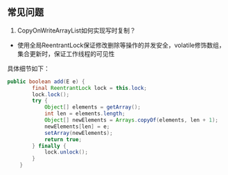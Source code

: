 ## 常见问题
1. CopyOnWriteArrayList如何实现写时复制？
- 使用全局ReentrantLock保证修改删除等操作的并发安全，volatile修饰数组，集合更新时，保证工作线程的可见性

具体细节如下：
```java
public boolean add(E e) {
        final ReentrantLock lock = this.lock;
        lock.lock();
        try {
            Object[] elements = getArray();
            int len = elements.length;
            Object[] newElements = Arrays.copyOf(elements, len + 1);
            newElements[len] = e;
            setArray(newElements);
            return true;
        } finally {
            lock.unlock();
        }
    }
```
